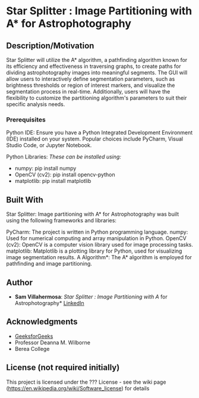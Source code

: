 # Star Splitter : Image Partitioning with A* for Astrophotography
## Description/Motivation

Star Splitter will utilize the A* algorithm, a pathfinding algorithm known for its efficiency and effectiveness in traversing graphs, to create paths for dividing astrophotography images into meaningful segments. The GUI will allow users to interactively define segmentation parameters, such as brightness thresholds or region of interest markers, and visualize the segmentation process in real-time. Additionally, users will have the flexibility to customize the partitioning algorithm's parameters to suit their specific analysis needs.

### Prerequisites

Python IDE: Ensure you have a Python Integrated Development Environment (IDE) installed on your system. Popular choices include PyCharm, Visual Studio Code, or Jupyter Notebook.

Python Libraries:
*These can be installed using:*
- numpy: pip install numpy
- OpenCV (cv2): pip install opencv-python
- matplotlib: pip install matplotlib


## Built With

Star Splitter: Image partitioning with A* for Astrophotography was built using the following frameworks and libraries:

PyCharm: The project is written in Python programming language.
numpy: Used for numerical computing and array manipulation in Python.
OpenCV (cv2): OpenCV is a computer vision library used for image processing tasks.
matplotlib: Matplotlib is a plotting library for Python, used for visualizing image segmentation results.
A Algorithm*: The A* algorithm is employed for pathfinding and image partitioning.

## Author

- **Sam Villahermosa**: *Star Splitter : Image Partitioning with A* for Astrophotography* [LinkedIn](https://www.linkedin.com/in/samvillahermosa/)

## Acknowledgments

- [GeeksforGeeks](https://www.geeksforgeeks.org/a-search-algorithm/)
- Professor Deanna M. Wilborne 
- Berea College

## License (not required initially)

This project is licensed under the ??? License - see the wiki page (https://en.wikipedia.org/wiki/Software_license) for details

